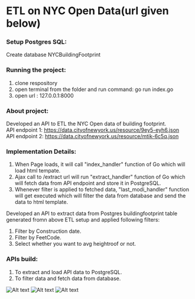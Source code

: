 # ETL on NYC Open Data(url given below)

### Setup Postgres SQL:
  Create database NYCBuildingFootprint

### Running the project: 
1) clone respository
2) open terminal from the folder and run command: go run index.go
3) open url : 127.0.0.1:8000

### About project:

Developed an API to ETL the NYC Open data of building footprint. <br/>
API endpoint 1: https://data.cityofnewyork.us/resource/9ey5-eyh6.json <br/>
API endpoint 2: https://data.cityofnewyork.us/resource/mtik-6c5q.json

### Implementation Details:

1) When Page loads, it will call "index_handler" function of Go which will load html tempate.
2) Ajax call to /extract url will run "extract_handler" function of Go which will fetch data from API endpoint and store it in PostgreSQL.
3) Whenever filter is applied to fetched data, "last_modi_handler" function will get executed which will filter the data from database and send the data to html template.

Developed an API to extract data from Postgres buildingfootprint table generated fromn above ETL setup and applied following filters:
1) Filter by Construction date.
2) Filter by FeetCode.
3) Select whether you want to avg heightroof or not.

### APIs build:
1) To extract and load API data to PostgreSQL.
2) To filter data and fetch data from database.




![Alt text](https://github.com/yashchap/GO_Internship_Assignment/blob/master/s3.png)
![Alt text](https://github.com/yashchap/GO_Internship_Assignment/blob/master/s2.png)
![Alt text](https://github.com/yashchap/GO_Internship_Assignment/blob/master/s1.png)

